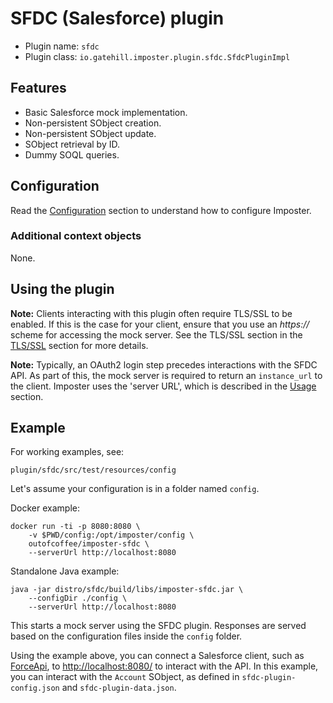 # SFDC (Salesforce) plugin

* Plugin name: `sfdc`
* Plugin class: `io.gatehill.imposter.plugin.sfdc.SfdcPluginImpl`

## Features

* Basic Salesforce mock implementation.
* Non-persistent SObject creation.
* Non-persistent SObject update.
* SObject retrieval by ID.
* Dummy SOQL queries.

## Configuration

Read the [Configuration](configuration.md) section to understand how to configure Imposter.

### Additional context objects

None.

## Using the plugin

**Note:** Clients interacting with this plugin often require TLS/SSL to be enabled. If this is the case for your client, ensure that you use an _https://_ scheme for accessing the mock server. See the TLS/SSL section in the [TLS/SSL](tls_ssl.md) section for more details.

**Note:** Typically, an OAuth2 login step precedes interactions with the SFDC API. As part of this, the mock server is required to return an `instance_url` to the client. Imposter uses the 'server URL', which is described in the [Usage](usage.md) section.

## Example

For working examples, see:

    plugin/sfdc/src/test/resources/config

Let's assume your configuration is in a folder named `config`.

Docker example:

    docker run -ti -p 8080:8080 \
        -v $PWD/config:/opt/imposter/config \
        outofcoffee/imposter-sfdc \
        --serverUrl http://localhost:8080

Standalone Java example:

    java -jar distro/sfdc/build/libs/imposter-sfdc.jar \
        --configDir ./config \
        --serverUrl http://localhost:8080

This starts a mock server using the SFDC plugin. Responses are served based on the configuration files inside the `config` folder.

Using the example above, you can connect a Salesforce client, such as [ForceApi](https://github.com/jesperfj/force-rest-api), to [http://localhost:8080/](http://localhost:8080/) to interact with the API. In this example, you can interact with the `Account` SObject, as defined in `sfdc-plugin-config.json` and `sfdc-plugin-data.json`.

